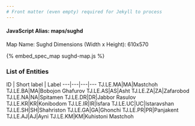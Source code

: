 ```yaml
---
# Front matter (even empty) required for Jekyll to process
---
```


#### JavaScript Alias: maps/sughd

Map Name: Sughd
Dimensions (Width x Height): 610x570



{% embed_spec_map sughd-map.js %}

### List of Entities

ID | Short label | Label
---|---|---|---
TJ.LE.MA|MA|Mastchoh
TJ.LE.BA|MA|Bobojon Ghafurov
TJ.LE.AS|AS|Asht
TJ.LE.ZA|ZA|Zafarobod
TJ.LE.NA|NA|Spitamen
TJ.LE.DR|DR|Jabbor Rasulov
TJ.LE.KR|KR|Konibodom
TJ.LE.IR|IR|Isfara
TJ.LE.UC|UC|Istaravshan
TJ.LE.SH|SH|Shahriston
TJ.LE.GA|GA|Ghonchi
TJ.LE.PR|PR|Panjakent
TJ.LE.AJ|AJ|Ayni
TJ.LE.KM|KM|Kuhistoni Mastchoh